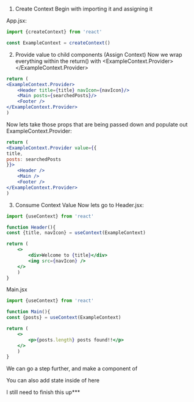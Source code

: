 1. Create Context
Begin with importing it and assigning it

App.jsx:

```jsx
import {createContext} from 'react'

const ExampleContext = createContext()
```


2. Provide value to child components (Assign Context)
Now we wrap everything within the return() with <ExampleContext.Provider></ExampleContext.Provider>

```jsx
return (
<ExampleContext.Provider>
	<Header title={title} navIcon={navIcon}/>
	<Main posts={searchedPosts}/>
	<Footer />
</ExampleContext.Provider>
)
```

Now lets take those props that are being passed down and populate out ExampleContext.Provider:

```jsx
return (
<ExampleContext.Provider value={{
title,
posts: searchedPosts
}}>
	<Header />
	<Main />
	<Footer />
</ExampleContext.Provider>
)
```


3. Consume Context Value
Now lets go to Header.jsx:

```jsx
import {useContext} from 'react'

function Header(){
const {title, navIcon} = useContext(ExampleContext)

return (
	<>
		<div>Welcome to {title}</div>
		<img src={navIcon} />
	</>
	)
}
```

Main.jsx
```jsx
import {useContext} from 'react'

function Main(){
const {posts} = useContext(ExampleContext)

return (
	<>
		<p>{posts.length} posts found!!</p>
	</>
	)
}
```



We can go a step further, and make a component of <ExampleProvider />

You can also add state inside of here

I still need to finish this up***